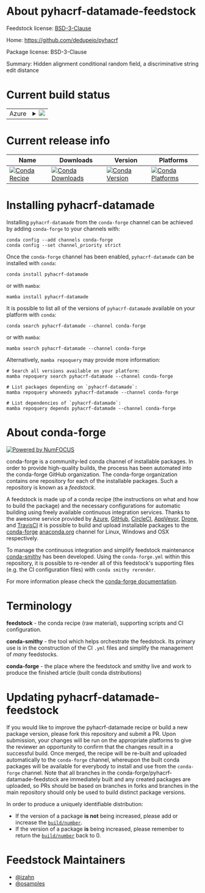 About pyhacrf-datamade-feedstock
================================

Feedstock license: [BSD-3-Clause](https://github.com/conda-forge/pyhacrf-datamade-feedstock/blob/main/LICENSE.txt)

Home: https://github.com/dedupeio/pyhacrf

Package license: BSD-3-Clause

Summary: Hidden alignment conditional random field, a discriminative string edit distance

Current build status
====================


<table>
    
  <tr>
    <td>Azure</td>
    <td>
      <details>
        <summary>
          <a href="https://dev.azure.com/conda-forge/feedstock-builds/_build/latest?definitionId=14587&branchName=main">
            <img src="https://dev.azure.com/conda-forge/feedstock-builds/_apis/build/status/pyhacrf-datamade-feedstock?branchName=main">
          </a>
        </summary>
        <table>
          <thead><tr><th>Variant</th><th>Status</th></tr></thead>
          <tbody><tr>
              <td>linux_64_numpy1.22python3.10.____cpython</td>
              <td>
                <a href="https://dev.azure.com/conda-forge/feedstock-builds/_build/latest?definitionId=14587&branchName=main">
                  <img src="https://dev.azure.com/conda-forge/feedstock-builds/_apis/build/status/pyhacrf-datamade-feedstock?branchName=main&jobName=linux&configuration=linux%20linux_64_numpy1.22python3.10.____cpython" alt="variant">
                </a>
              </td>
            </tr><tr>
              <td>linux_64_numpy1.22python3.8.____cpython</td>
              <td>
                <a href="https://dev.azure.com/conda-forge/feedstock-builds/_build/latest?definitionId=14587&branchName=main">
                  <img src="https://dev.azure.com/conda-forge/feedstock-builds/_apis/build/status/pyhacrf-datamade-feedstock?branchName=main&jobName=linux&configuration=linux%20linux_64_numpy1.22python3.8.____cpython" alt="variant">
                </a>
              </td>
            </tr><tr>
              <td>linux_64_numpy1.22python3.9.____73_pypy</td>
              <td>
                <a href="https://dev.azure.com/conda-forge/feedstock-builds/_build/latest?definitionId=14587&branchName=main">
                  <img src="https://dev.azure.com/conda-forge/feedstock-builds/_apis/build/status/pyhacrf-datamade-feedstock?branchName=main&jobName=linux&configuration=linux%20linux_64_numpy1.22python3.9.____73_pypy" alt="variant">
                </a>
              </td>
            </tr><tr>
              <td>linux_64_numpy1.22python3.9.____cpython</td>
              <td>
                <a href="https://dev.azure.com/conda-forge/feedstock-builds/_build/latest?definitionId=14587&branchName=main">
                  <img src="https://dev.azure.com/conda-forge/feedstock-builds/_apis/build/status/pyhacrf-datamade-feedstock?branchName=main&jobName=linux&configuration=linux%20linux_64_numpy1.22python3.9.____cpython" alt="variant">
                </a>
              </td>
            </tr><tr>
              <td>linux_64_numpy1.23python3.11.____cpython</td>
              <td>
                <a href="https://dev.azure.com/conda-forge/feedstock-builds/_build/latest?definitionId=14587&branchName=main">
                  <img src="https://dev.azure.com/conda-forge/feedstock-builds/_apis/build/status/pyhacrf-datamade-feedstock?branchName=main&jobName=linux&configuration=linux%20linux_64_numpy1.23python3.11.____cpython" alt="variant">
                </a>
              </td>
            </tr><tr>
              <td>linux_64_numpy1.26python3.12.____cpython</td>
              <td>
                <a href="https://dev.azure.com/conda-forge/feedstock-builds/_build/latest?definitionId=14587&branchName=main">
                  <img src="https://dev.azure.com/conda-forge/feedstock-builds/_apis/build/status/pyhacrf-datamade-feedstock?branchName=main&jobName=linux&configuration=linux%20linux_64_numpy1.26python3.12.____cpython" alt="variant">
                </a>
              </td>
            </tr><tr>
              <td>osx_64_numpy1.22python3.10.____cpython</td>
              <td>
                <a href="https://dev.azure.com/conda-forge/feedstock-builds/_build/latest?definitionId=14587&branchName=main">
                  <img src="https://dev.azure.com/conda-forge/feedstock-builds/_apis/build/status/pyhacrf-datamade-feedstock?branchName=main&jobName=osx&configuration=osx%20osx_64_numpy1.22python3.10.____cpython" alt="variant">
                </a>
              </td>
            </tr><tr>
              <td>osx_64_numpy1.22python3.8.____cpython</td>
              <td>
                <a href="https://dev.azure.com/conda-forge/feedstock-builds/_build/latest?definitionId=14587&branchName=main">
                  <img src="https://dev.azure.com/conda-forge/feedstock-builds/_apis/build/status/pyhacrf-datamade-feedstock?branchName=main&jobName=osx&configuration=osx%20osx_64_numpy1.22python3.8.____cpython" alt="variant">
                </a>
              </td>
            </tr><tr>
              <td>osx_64_numpy1.22python3.9.____73_pypy</td>
              <td>
                <a href="https://dev.azure.com/conda-forge/feedstock-builds/_build/latest?definitionId=14587&branchName=main">
                  <img src="https://dev.azure.com/conda-forge/feedstock-builds/_apis/build/status/pyhacrf-datamade-feedstock?branchName=main&jobName=osx&configuration=osx%20osx_64_numpy1.22python3.9.____73_pypy" alt="variant">
                </a>
              </td>
            </tr><tr>
              <td>osx_64_numpy1.22python3.9.____cpython</td>
              <td>
                <a href="https://dev.azure.com/conda-forge/feedstock-builds/_build/latest?definitionId=14587&branchName=main">
                  <img src="https://dev.azure.com/conda-forge/feedstock-builds/_apis/build/status/pyhacrf-datamade-feedstock?branchName=main&jobName=osx&configuration=osx%20osx_64_numpy1.22python3.9.____cpython" alt="variant">
                </a>
              </td>
            </tr><tr>
              <td>osx_64_numpy1.23python3.11.____cpython</td>
              <td>
                <a href="https://dev.azure.com/conda-forge/feedstock-builds/_build/latest?definitionId=14587&branchName=main">
                  <img src="https://dev.azure.com/conda-forge/feedstock-builds/_apis/build/status/pyhacrf-datamade-feedstock?branchName=main&jobName=osx&configuration=osx%20osx_64_numpy1.23python3.11.____cpython" alt="variant">
                </a>
              </td>
            </tr><tr>
              <td>osx_64_numpy1.26python3.12.____cpython</td>
              <td>
                <a href="https://dev.azure.com/conda-forge/feedstock-builds/_build/latest?definitionId=14587&branchName=main">
                  <img src="https://dev.azure.com/conda-forge/feedstock-builds/_apis/build/status/pyhacrf-datamade-feedstock?branchName=main&jobName=osx&configuration=osx%20osx_64_numpy1.26python3.12.____cpython" alt="variant">
                </a>
              </td>
            </tr>
          </tbody>
        </table>
      </details>
    </td>
  </tr>
</table>

Current release info
====================

| Name | Downloads | Version | Platforms |
| --- | --- | --- | --- |
| [![Conda Recipe](https://img.shields.io/badge/recipe-pyhacrf--datamade-green.svg)](https://anaconda.org/conda-forge/pyhacrf-datamade) | [![Conda Downloads](https://img.shields.io/conda/dn/conda-forge/pyhacrf-datamade.svg)](https://anaconda.org/conda-forge/pyhacrf-datamade) | [![Conda Version](https://img.shields.io/conda/vn/conda-forge/pyhacrf-datamade.svg)](https://anaconda.org/conda-forge/pyhacrf-datamade) | [![Conda Platforms](https://img.shields.io/conda/pn/conda-forge/pyhacrf-datamade.svg)](https://anaconda.org/conda-forge/pyhacrf-datamade) |

Installing pyhacrf-datamade
===========================

Installing `pyhacrf-datamade` from the `conda-forge` channel can be achieved by adding `conda-forge` to your channels with:

```
conda config --add channels conda-forge
conda config --set channel_priority strict
```

Once the `conda-forge` channel has been enabled, `pyhacrf-datamade` can be installed with `conda`:

```
conda install pyhacrf-datamade
```

or with `mamba`:

```
mamba install pyhacrf-datamade
```

It is possible to list all of the versions of `pyhacrf-datamade` available on your platform with `conda`:

```
conda search pyhacrf-datamade --channel conda-forge
```

or with `mamba`:

```
mamba search pyhacrf-datamade --channel conda-forge
```

Alternatively, `mamba repoquery` may provide more information:

```
# Search all versions available on your platform:
mamba repoquery search pyhacrf-datamade --channel conda-forge

# List packages depending on `pyhacrf-datamade`:
mamba repoquery whoneeds pyhacrf-datamade --channel conda-forge

# List dependencies of `pyhacrf-datamade`:
mamba repoquery depends pyhacrf-datamade --channel conda-forge
```


About conda-forge
=================

[![Powered by
NumFOCUS](https://img.shields.io/badge/powered%20by-NumFOCUS-orange.svg?style=flat&colorA=E1523D&colorB=007D8A)](https://numfocus.org)

conda-forge is a community-led conda channel of installable packages.
In order to provide high-quality builds, the process has been automated into the
conda-forge GitHub organization. The conda-forge organization contains one repository
for each of the installable packages. Such a repository is known as a *feedstock*.

A feedstock is made up of a conda recipe (the instructions on what and how to build
the package) and the necessary configurations for automatic building using freely
available continuous integration services. Thanks to the awesome service provided by
[Azure](https://azure.microsoft.com/en-us/services/devops/), [GitHub](https://github.com/),
[CircleCI](https://circleci.com/), [AppVeyor](https://www.appveyor.com/),
[Drone](https://cloud.drone.io/welcome), and [TravisCI](https://travis-ci.com/)
it is possible to build and upload installable packages to the
[conda-forge](https://anaconda.org/conda-forge) [anaconda.org](https://anaconda.org/)
channel for Linux, Windows and OSX respectively.

To manage the continuous integration and simplify feedstock maintenance
[conda-smithy](https://github.com/conda-forge/conda-smithy) has been developed.
Using the ``conda-forge.yml`` within this repository, it is possible to re-render all of
this feedstock's supporting files (e.g. the CI configuration files) with ``conda smithy rerender``.

For more information please check the [conda-forge documentation](https://conda-forge.org/docs/).

Terminology
===========

**feedstock** - the conda recipe (raw material), supporting scripts and CI configuration.

**conda-smithy** - the tool which helps orchestrate the feedstock.
                   Its primary use is in the construction of the CI ``.yml`` files
                   and simplify the management of *many* feedstocks.

**conda-forge** - the place where the feedstock and smithy live and work to
                  produce the finished article (built conda distributions)


Updating pyhacrf-datamade-feedstock
===================================

If you would like to improve the pyhacrf-datamade recipe or build a new
package version, please fork this repository and submit a PR. Upon submission,
your changes will be run on the appropriate platforms to give the reviewer an
opportunity to confirm that the changes result in a successful build. Once
merged, the recipe will be re-built and uploaded automatically to the
`conda-forge` channel, whereupon the built conda packages will be available for
everybody to install and use from the `conda-forge` channel.
Note that all branches in the conda-forge/pyhacrf-datamade-feedstock are
immediately built and any created packages are uploaded, so PRs should be based
on branches in forks and branches in the main repository should only be used to
build distinct package versions.

In order to produce a uniquely identifiable distribution:
 * If the version of a package **is not** being increased, please add or increase
   the [``build/number``](https://docs.conda.io/projects/conda-build/en/latest/resources/define-metadata.html#build-number-and-string).
 * If the version of a package **is** being increased, please remember to return
   the [``build/number``](https://docs.conda.io/projects/conda-build/en/latest/resources/define-metadata.html#build-number-and-string)
   back to 0.

Feedstock Maintainers
=====================

* [@izahn](https://github.com/izahn/)
* [@osamples](https://github.com/osamples/)

